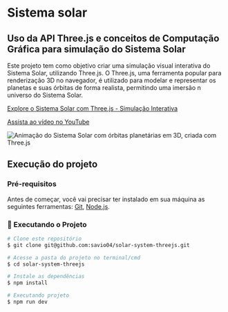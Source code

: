 # Sistema solar
## Uso da API Three.js e conceitos de Computação Gráfica para simulação do Sistema Solar 

Este projeto tem como objetivo criar uma simulação visual interativa do Sistema Solar, utilizando Three.js. O Three.js, uma ferramenta popular para renderização 3D no navegador, é utilizado para modelar e representar os planetas e suas órbitas de forma realista, permitindo uma imersão n universo do Sistema Solar.

[Explore o Sistema Solar com Three.js - Simulação Interativa](https://sistema-solar.fun)

[Assista ao vídeo no YouTube](https://youtu.be/TwrXdc8JPH0)

![Animação do Sistema Solar com órbitas planetárias em 3D, criada com Three.js](https://github.com/savio04/solar-system-threejs/blob/main/src/public/assets/demo.gif)
## Execução do projeto 

### Pré-requisitos

Antes de começar, você vai precisar ter instalado em sua máquina as seguintes ferramentas:
[Git](https://git-scm.com), [Node.js](https://nodejs.org/en/). 

### 🎲 Executando o Projeto

```bash
# Clone este repositório
$ git clone git@github.com:savio04/solar-system-threejs.git

# Acesse a pasta do projeto no terminal/cmd
$ cd solar-system-threejs

# Instale as dependências
$ npm install

# Executando projeto
$ npm run dev

